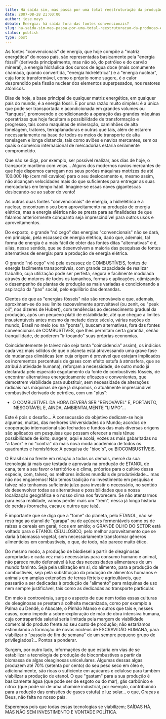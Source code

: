 ```yaml
---
title: Há saída sim, mas passa por uma total reestruturação da produção e consumo de energia...
date: 2007-08-28 21:00:00
author: jose.mayo
debate: Energia: há saída fora das fontes convencionais?
slug: ha-saida-sim-mas-passa-por-uma-total-reestruturacao-da-producao-e-consumo-de-energia
status: publish 
type: post
---
```


As fontes "convencionais" de energia, que hoje compõe a "matriz energética" do nosso país, são representadas basicamente pela "energia fóssil" (derivada principalmente, mas não só, do petróleo e do carvão mineral), a energia hidráulica dos cursos de água doce (mais comumente chamada, quando convertida, "energia hidrelétrica") e a "energia nuclear", cuja fonte transformável, como o próprio nome sugere, é o calor desprendido pela fissão nuclear dos elementos superpesados, nos reatores atômicos.  

  

Dias de hoje, a base principal de qualquer matriz energética, em qualquer país do mundo, é a energia fóssil. E por uma razão muito simples: é a única que pode ser transportada e acondicionada em grandes volumes ou "tanques", promovendo e condicionando a operação das grandes máquinas operatrizes que hoje facultam a possibilidade de transformação e progresso, tais como maquinas de mineração, caminhões de alta tonelagem, tratores, terraplanadoras e outras que tais, além de estarem necessariamente na base de todos os meios de transporte de alta tonelagem e longa distancia, tais como aviões e navios mercantes, sem os quais o comercio internacional de mercadorias estaria seriamente comprometido.  

  

Que não se diga, por exemplo, ser possível realizar, aos dias de hoje, o transporte marítimo com velas... Alguns dos modernos navios mercantes de que hoje dispomos carregam nos seus porões máquinas motrizes de até 100.000 Hp (cem mil cavalos) para o seu deslocamento e, mesmo assim, não alcançam velocidades mais do que suficientes para entregar as suas mercadorias em tempo hábil. Imagine-se essas naves gigantescas deslocando-se ao sabor do vento!   

  

As outras duas fontes "convencionais" de energia, a hidrelétrica e a nuclear, encontram o seu bom aproveitamento na produção de energia elétrica, mas a energia elétrica não se presta para as finalidades de que falamos anteriormente conquanto seja imprescindível para outros usos e aproveitamentos.  

  

Do exposto, o grande "nó cego" das energias "convencionais" não se dará, em princípio, pela escassez de energia elétrica, dado que, ademais, tal forma de energia é a mais fácil de obter das fontes ditas "alternativas" e é, aliás, nesse sentido, que se desenvolvem a maioria das pesquisas de fontes alternativas de energia: para a produção de energia elétrica.  

  

O grande "nó cego" virá pela escassez de COMBUSTÍVEIS, fontes de energia facilmente transportáveis, com grande capacidade de realizar trabalho, cuja utilização pode ser perfeita, segura e facilmente modulada através de motores de todos os tamanhos, formas e aplicações, otimizando o desempenho de plantas de produção as mais variadas e condicionando a aspiração da "pax" social, pelo equilíbrio das demandas.  

  

Cientes de que as "energias fósseis" não são renováveis e que, ademais, aproximam-se do seu limite razoavelmente aproveitável (ou zenit, ou "peak oil", nos dizeres de Hubert), com tendências ao decrescimento gradual da produção, após um pequeno platô de estabilidade, até que chegue a limites insustentáveis antes mesmo da metade deste século, várias nações do mundo, Brasil no meio (ou na "ponta"), buscam alternativas, fora das fontes convencionais de COMBUSTÍVES, que lhes permitam certa garantia, senão tranquilidade, de poderem "ir tocando" suas próprias economias.  

  

Coincidentemente (e talvez não seja tanta "coincidencia" assim), os indícios cada vez mais sólidos de que o planeta está atravessando uma grave fase de mudanças climáticas (em cuja origem é provável que estejam implicados os incrementos percentuais de gases com efeito estufa à atmosfera, que se atribui à atividade humana), reforçam a necessidade, de outro modo já declarada pelo esperado esgotamento da fonte de combustíveis fósseis, de encontrar alternativas energeticamente eficazes e convenientes, que demostrem viabilidade para substituir, sem necessidade de alterações radicais nas máquinas de que já dispomos, o atualmente imprescindível combustível derivado de petróleo, com um "plus":   

  

- O COMBUSTÍVEL DA HORA DEVERÁ SER "RENOVÁVEL" E, PORTANTO, INESGOTÁVEL E, AINDA, AMBIENTALMENTE "LIMPO"...   

  

Este é pois o desafio... À consecussão do objetivo dedicam-se hoje algumas, muitas, das melhores Universidades do Mundo; acordos de cooperação internacional são fechados e fundos das mais diversas origens são aplicados em pesquisas que possam oferecer a mais tênue possibilidade de êxito; surgem, aqui e acolá, vozes as mais gabaritadas no "a favor" e no "contra" da mais nova moda academica de todos os quadrantes e hemisférios: A pesquisa de "bioc´s", ou BIOCOMBUSTÍVEIS.  

  

O Brasil sai na frente em relação a todos os demais, mercê da sua tecnologia já mais que testada e aprovada na produção de ETANOL de cana, tem a seu favor o território e o clima, próprios para o cultivo dessa espécie, com, talvez, os melhores índices mundiais de produtividade... mas não nos enganemos! Não temos tradição no investimento em pesquisa e talvez não tenhamos suficiente juízo para investir o necessário, no sentido de desenvolver todas as alternativas e possibilidades que a nossa localização geográfica e o nosso clima nos favorecem. Se não atentarmos para essa realidade, vamos perder mais um "trem", nessa já longa história de perdas (borracha, cacau e outros que tais).  

  

É importante que se diga que a "fome" do planeta, pelo ETANOL, não se restringe ao etanol de "garapa" ou de açúcares fermentáveis como os de raízes e cereais em geral, ricos em amido; o GRANDE OLHO DO SETOR está voltado para o ETANOL CELULÓSICO, pelo melhor aproveitamento que se daria à biomassa vegetal, sem necessáriamente transformar gêneros alimentícios em combustíveis, o que, de todo, não parece muito ético.  

  

Do mesmo modo, a produção de biodiesel a partir de oleaginosas apropriadas e cada vez mais necessárias para consumo humano e animal, não parece muito defensável à luz das necessidades alimentares de um mundo faminto. Seja pela utilização em si, do alimento, para a produção de combustíveis, seja pela substituição da produção de alimentos humanos e animais em amplas extensões de terras férteis e agricultáveis, que passarão a ser dedicadas à produção de "alimento" para máquinas de uso nem sempre justificável, tais como as dedicadas ao transporte particular.  

  

Em meio à controvérsia, surge o aspecto de que nem todas essas culturas de oleaginosas se prestam à colheita mecanizada, como por exemplo a Palma ou Dendê, o Abacate, o Pinhão Manso e outros que tais e, nesses casos, como impedir a sobre-exploração de mão de obra intensiva humana, cuja contrapartida salarial seria limitada pela margem de viabilidade comercial do produto frente ao seu custo de produção; não estaríamos estimulando a formação de novos núcleos de ESCRAVIDÃO HUMANA, para viabilizar o "passeio de fim de semana" de um sempre pequeno grupo de privilegiados?... Pontos a ponderar.  

  

Surgem, por outro lado, informações de que estaria em vias de se estabilizar a tecnologia de produção de biocombustíves a partir da biomassa de algas oleaginosas unicelulares. Algumas dessas algas produzem até 70% (setenta por cento) do seu peso seco em óleo e, adicionalmente, são ricas o suficiente em açúcares e celulose para também viabilizar a produção de etanol. O que "gastam" para a sua produção é basicamente água (que pode ser de esgoto ou do mar), gás carbônico e nitrox (que pode vir de uma chaminé industrial, por exemplo, contribuindo para a redução das emissões de gases estufa) e luz solar... o que, Graças a Deus, não falta no nosso país.  

  

Esperemos pois que todas essas tecnologias se viabilizem; SAÍDAS HÁ, MAS NÃO SEM INVESTIMENTO E VONTADE POLÍTICA.
